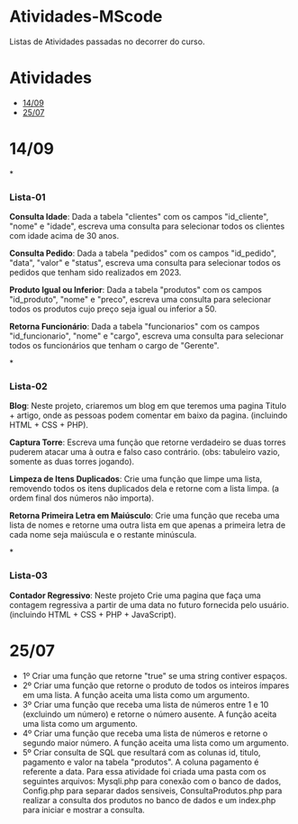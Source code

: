 # Atividades-MScode
Listas de Atividades passadas no decorrer do curso.

# Atividades
* [14/09](#1409)
* [25/07](#2507)

 # 14/09
  *<h3>Lista-01 </h3>
   
  **Consulta Idade**: Dada a tabela "clientes" com os campos "id_cliente", "nome" e
    "idade", escreva uma consulta para selecionar todos os clientes
    com idade acima de 30 anos.

  **Consulta  Pedido**: Dada a tabela "pedidos" com os campos "id_pedido", "data",
    "valor" e "status", escreva uma consulta para selecionar todos os
    pedidos que tenham sido realizados em 2023.

  **Produto Igual ou Inferior**: Dada a tabela "produtos" com os campos "id_produto", "nome"
    e "preco", escreva uma consulta para selecionar todos os produtos
    cujo preço seja igual ou inferior a 50.

  **Retorna Funcionário**: Dada a tabela "funcionarios" com os campos "id_funcionario",
    "nome" e "cargo", escreva uma consulta para selecionar todos os
    funcionários que tenham o cargo de "Gerente".

  *<h3>Lista-02 </h3>
  **Blog**: Neste projeto, criaremos um blog em que teremos uma
    pagina Titulo + artigo, onde as pessoas podem comentar em baixo da
    pagina. (incluindo HTML + CSS + PHP).

 **Captura Torre**: Escreva uma função que retorne verdadeiro se
   duas torres puderem atacar uma à outra e falso caso contrário. (obs:
   tabuleiro vazio, somente as duas torres jogando).

 **Limpeza de Itens Duplicados**: Crie uma função que limpe uma lista, removendo
   todos os itens duplicados dela e retorne com a lista limpa. (a ordem
   final dos números não importa).

 **Retorna Primeira Letra em Maiúsculo**: Crie uma função que receba uma
   lista de nomes e retorne uma outra lista em que apenas a primeira
   letra de cada nome seja maiúscula e o restante minúscula.

  *<h3>Lista-03 </h3>
 **Contador Regressivo**: Neste projeto Crie uma pagina que faça uma contagem
   regressiva a partir de uma data no futuro fornecida pelo usuário.
   (incluindo HTML + CSS + PHP + JavaScript).

 # 25/07
* 1º Criar uma função que retorne "true" se uma string contiver espaços.
* 2º Criar uma função  que retorne o produto de todos os inteiros ímpares em uma lista. A função aceita uma lista como um
argumento.
* 3º Criar uma função que receba uma lista de números entre 1 e 10
(excluindo um número) e retorne o número ausente. A função aceita uma lista como um argumento.
* 4º Criar uma função que receba uma lista de números e retorne o
segundo maior número. A função aceita uma lista como um
argumento.
* 5º Criar consulta de SQL que resultará com as colunas id, titulo, pagamento e valor na tabela "produtos". A coluna pagamento é referente a data.
  Para essa atividade foi criada uma pasta com os seguintes arquivos: Mysqli.php para conexão com o banco de dados, Config.php para separar dados sensiveis, ConsultaProdutos.php para realizar a consulta dos produtos no banco de dados e um index.php para iniciar e mostrar a consulta.
